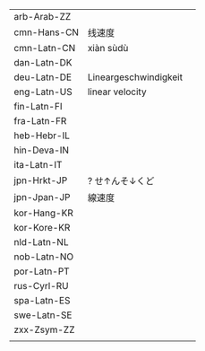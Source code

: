 | | | |
|-|-|-|
| arb-Arab-ZZ |  |  |
| cmn-Hans-CN | 线速度 |  |
| cmn-Latn-CN | xiàn sùdù |  |
| dan-Latn-DK |  |  |
| deu-Latn-DE | Lineargeschwindigkeit |  |
| eng-Latn-US | linear velocity |  |
| fin-Latn-FI |  |  |
| fra-Latn-FR |  |  |
| heb-Hebr-IL |  |  |
| hin-Deva-IN |  |  |
| ita-Latn-IT |  |  |
| jpn-Hrkt-JP | ? せ↑んそ↓くど |  |
| jpn-Jpan-JP | 線速度 |  |
| kor-Hang-KR |  |  |
| kor-Kore-KR |  |  |
| nld-Latn-NL |  |  |
| nob-Latn-NO |  |  |
| por-Latn-PT |  |  |
| rus-Cyrl-RU |  |  |
| spa-Latn-ES |  |  |
| swe-Latn-SE |  |  |
| zxx-Zsym-ZZ |  |  |
|  |  |  |
